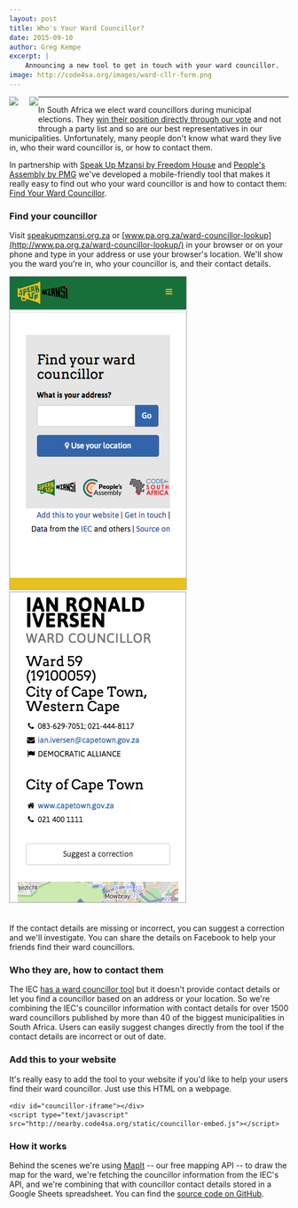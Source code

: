 ```yaml
---
layout: post
title: Who's Your Ward Councillor?
date: 2015-09-10
author: Greg Kempe
excerpt: |
    Announcing a new tool to get in touch with your ward councillor.
image: http://code4sa.org/images/ward-cllr-form.png
---
```


<p>
<a href="http://speakupmzansi.org.za/"><img src="http://nearby.code4sa.org/static/images/speakup-logo.png" style="height: 50px; float: left"></a>
<a href="http://pa.org.za/"><img src="http://nearby.code4sa.org/static/images/pa-logo.png" style="height: 50px; float: left; margin-left: 20px"></a>
</p>

<div class="clearfix"></div>

---

In South Africa we elect ward councillors during municipal elections. They [win their position directly through our vote](https://en.wikipedia.org/wiki/Ward_(South_Africa)) and not through a party list and so are our best representatives in our municipalities. Unfortunately, many people don't know what ward they live in, who their ward councillor is, or how to contact them.

In partnership with [Speak Up Mzansi by Freedom House](http://speakupmzansi.org.za) and [People's Assembly by PMG](http://www.pa.org.za/ward-councillor-lookup/) we've developed a mobile-friendly tool that makes it really easy to find out who your ward councillor is and how to contact them: [Find Your Ward Councillor](http://info.speakupmzansi.org.za/councillor/).

### Find your councillor

Visit [speakupmzansi.org.za](http://info.speakupmzansi.org.za/councillor/) or [www.pa.org.za/ward-councillor-lookup](http://www.pa.org.za/ward-councillor-lookup/) in your browser or on your phone and type in your address or use your browser's location. We'll show you the ward you're in, who your councillor is, and their contact details.

<div class="row p" style="padding-bottom: 20px">
  <div class="col-xs-6">
    <a href="http://info.speakupmzansi.org.za/councillor/" target="_blank"><img src="/images/blog/ward-cllr-form.png"></a>
  </div>
  <div class="col-xs-6">
    <a href="http://info.speakupmzansi.org.za/councillor/" target="_blank"><img src="/images/blog/ward-cllr-result.png"></a>
  </div>
</div>

If the contact details are missing or incorrect, you can suggest a correction and we'll investigate. You can share the details on Facebook to help your friends find their ward councillors.

### Who they are, how to contact them

The IEC [has a ward councillor tool](https://www.elections.org.za/content/For-voters/who-is-my-councillor-/) but it doesn't provide contact details or let you find a councillor based on an address or your location. So we're combining the IEC's councillor information with contact details for over 1500 ward councillors published by more than 40 of the biggest municipalities in South Africa. Users can easily suggest changes directly from the tool if the contact details are incorrect or out of date.

### Add this to your website

It's really easy to add the tool to your website if you'd like to help your users find their ward councillor. Just use this HTML on a webpage.

    <div id="councillor-iframe"></div>
    <script type="text/javascript" src="http://nearby.code4sa.org/static/councillor-embed.js"></script>

### How it works

Behind the scenes we're using [MapIt](http://mapit.code4sa.org) -- our free
mapping API -- to draw the map for the ward, we're fetching the councillor
information from the IEC's API, and we're combining that
with councillor contact details stored in a Google Sheets spreadsheet. You can
find the [source code on GitHub](http://github.com/Code4SA/nearby).
